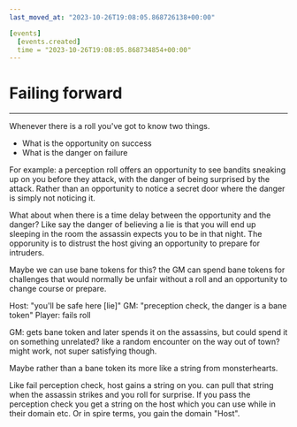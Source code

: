 ```yaml
---
last_moved_at: "2023-10-26T19:08:05.868726138+00:00"

[events]
  [events.created]
  time = "2023-10-26T19:08:05.868734854+00:00"
---
```

# Failing forward
---

Whenever there is a roll you've got to know two things.

* What is the opportunity on success
* What is the danger on failure

For example: a perception roll offers an opportunity to see bandits
sneaking up on you before they attack, with the danger of being
surprised by the attack. Rather than an opportunity to notice a secret
door where the danger is simply not noticing it.

What about when there is a time delay between the opportunity and the
danger? Like say the danger of believing a lie is that you will end up
sleeping in the room the assassin expects you to be in that night. The
opporunity is to distrust the host giving an opportunity to prepare
for intruders.

Maybe we can use bane tokens for this? the GM can spend bane tokens
for challenges that would normally be unfair without a roll and an
opportunity to change course or prepare.

Host: "you'll be safe here [lie]"
GM: "preception check, the danger is a bane token"
Player: fails roll

GM: gets bane token and later spends it on the assassins, but could
    spend it on something unrelated? like a random encounter on the
    way out of town? might work, not super satisfying though.

Maybe rather than a bane token its more like a string from monsterhearts.

Like fail perception check, host gains a string on you. can pull that
string when the assassin strikes and you roll for surprise. If you
pass the perception check you get a string on the host which you can
use while in their domain etc. Or in spire terms, you gain the domain
"Host".

